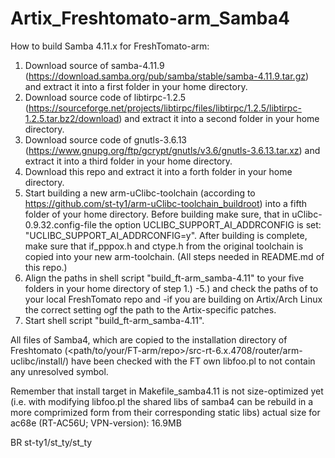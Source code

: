 # Artix_Freshtomato-arm_Samba4

How to build Samba 4.11.x for FreshTomato-arm:
1. Download source of samba-4.11.9 (https://download.samba.org/pub/samba/stable/samba-4.11.9.tar.gz) and extract it into a first folder in your home directory.
2. Download source code of libtirpc-1.2.5 (https://sourceforge.net/projects/libtirpc/files/libtirpc/1.2.5/libtirpc-1.2.5.tar.bz2/download) and extract it into a second folder in your home directory.
3. Download source code of gnutls-3.6.13 (https://www.gnupg.org/ftp/gcrypt/gnutls/v3.6/gnutls-3.6.13.tar.xz) and extract it into a third folder in your home directory.
4. Download this repo and extract it into a forth folder in your home directory.
5. Start building a new arm-uClibc-toolchain (according to https://github.com/st-ty1/arm-uClibc-toolchain_buildroot) into a fifth folder of your home directory. Before building make sure, that in uClibc-0.9.32.config-file the option UCLIBC_SUPPORT_AI_ADDRCONFIG is set: "UCLIBC_SUPPORT_AI_ADDRCONFIG=y". After building is complete, make sure that if_pppox.h and ctype.h from the original toolchain is copied into your new arm-toolchain. (All steps needed in README.md of this repo.)
6. Align the paths in shell script "build_ft-arm_samba-4.11" to your five folders in your home directory of step 1.) -5.) and check the paths of to your local FreshTomato repo and -if you are building on Artix/Arch Linux the correct setting ogf the path to the Artix-specific patches. 
7. Start shell script "build_ft-arm_samba-4.11".
 
All files of Samba4, which are copied to the installation directory of Freshtomato (\<path/to/your/FT-arm/repo\>/src-rt-6.x.4708/router/arm-uclibc/install/) have been checked with the FT own libfoo.pl to not contain any unresolved symbol.

Remember that install target in Makefile_samba4.11 is not size-optimized yet (i.e. with modifying libfoo.pl the shared libs of samba4 can be rebuild in a more comprimized form from their corresponding static libs)
actual size for ac68e (RT-AC56U; VPN-version): 16.9MB

BR st-ty1/st_ty/st_ty
